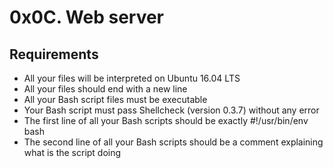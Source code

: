# 0x0C. Web server

## Requirements

* All your files will be interpreted on Ubuntu 16.04 LTS
* All your files should end with a new line
* All your Bash script files must be executable
* Your Bash script must pass Shellcheck (version 0.3.7) without any error
* The first line of all your Bash scripts should be exactly #!/usr/bin/env bash
* The second line of all your Bash scripts should be a comment explaining what is the script doing

